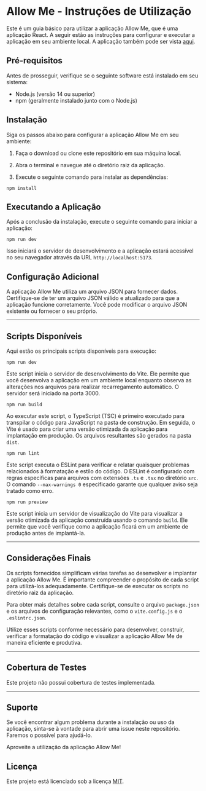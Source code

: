 # Allow Me - Instruções de Utilização

Este é um guia básico para utilizar a aplicação Allow Me, que é uma aplicação React. A seguir estão as instruções para configurar e executar a aplicação em seu ambiente local.
A aplicação também pode ser vista [aqui](https://allow-me.vercel.app/).

## Pré-requisitos

Antes de prosseguir, verifique se o seguinte software está instalado em seu sistema:

- Node.js (versão 14 ou superior)
- npm (geralmente instalado junto com o Node.js)

## Instalação

Siga os passos abaixo para configurar a aplicação Allow Me em seu ambiente:

1. Faça o download ou clone este repositório em sua máquina local.

2. Abra o terminal e navegue até o diretório raiz da aplicação.

3. Execute o seguinte comando para instalar as dependências:

```shell
npm install
```

## Executando a Aplicação

Após a conclusão da instalação, execute o seguinte comando para iniciar a aplicação:

```shell
npm run dev
```

Isso iniciará o servidor de desenvolvimento e a aplicação estará acessível no seu navegador através da URL `http://localhost:5173`.

## Configuração Adicional

A aplicação Allow Me utiliza um arquivo JSON para fornecer dados. Certifique-se de ter um arquivo JSON válido e atualizado para que a aplicação funcione corretamente. Você pode modificar o arquivo JSON existente ou fornecer o seu próprio.

---

## Scripts Disponíveis

Aqui estão os principais scripts disponíveis para execução:

```shell
npm run dev
```

Este script inicia o servidor de desenvolvimento do Vite. Ele permite que você desenvolva a aplicação em um ambiente local enquanto observa as alterações nos arquivos para realizar recarregamento automático. O servidor será iniciado na porta 3000.

```shell
npm run build
```

Ao executar este script, o TypeScript (TSC) é primeiro executado para transpilar o código para JavaScript na pasta de construção. Em seguida, o Vite é usado para criar uma versão otimizada da aplicação para implantação em produção. Os arquivos resultantes são gerados na pasta `dist`.

```shell
npm run lint
```

Este script executa o ESLint para verificar e relatar quaisquer problemas relacionados à formatação e estilo do código. O ESLint é configurado com regras específicas para arquivos com extensões `.ts` e `.tsx` no diretório `src`. O comando `--max-warnings 0` especificado garante que qualquer aviso seja tratado como erro.

```shell
npm run preview
```

Este script inicia um servidor de visualização do Vite para visualizar a versão otimizada da aplicação construída usando o comando `build`. Ele permite que você verifique como a aplicação ficará em um ambiente de produção antes de implantá-la.

---

## Considerações Finais

Os scripts fornecidos simplificam várias tarefas ao desenvolver e implantar a aplicação Allow Me. É importante compreender o propósito de cada script para utilizá-los adequadamente. Certifique-se de executar os scripts no diretório raiz da aplicação.

Para obter mais detalhes sobre cada script, consulte o arquivo `package.json` e os arquivos de configuração relevantes, como o `vite.config.js` e o `.eslintrc.json`.

Utilize esses scripts conforme necessário para desenvolver, construir, verificar a formatação do código e visualizar a aplicação Allow Me de maneira eficiente e produtiva.

---

## Cobertura de Testes

Este projeto não possui cobertura de testes implementada.

---

## Suporte

Se você encontrar algum problema durante a instalação ou uso da aplicação, sinta-se à vontade para abrir uma issue neste repositório. Faremos o possível para ajudá-lo.

Aproveite a utilização da aplicação Allow Me!

## Licença

Este projeto está licenciado sob a licença [MIT](LICENSE).
